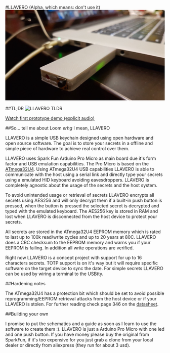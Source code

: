 #LLAVERO (Alpha, which means: don't use it)
![LLAVERO v0](https://github.com/piluex/llavero/blob/master/prototype_pictures/connected_crop.jpg?raw=true)

##TL;DR
![LLAVERO TLDR](https://cdn.rawgit.com/piluex/llavero/master/README.TLDR.svg)

[Watch first prototype demo (explicit audio)](https://youtu.be/FhvdqgQPzHE)

##So... tell me about Loom *erhg* I mean, LLAVERO

LLAVERO is a simple USB keychain designed using open hardware and open source software. The goal is to store your secrets in a offline and simple piece of hardware to achieve real control over them. 

LLAVERO uses Spark Fun Arduino Pro Micro as main board due it's form factor and USB emulation capabilities. The Pro Micro is based on the [ATmega32U4](http://www.atmel.com/devices/atmega32u4.aspx). Using ATmega32U4 USB capabilities LLAVERO is able to communicate with the host using a serial link and directly type your secrets using a emulated HID keyboard avoiding eavesdroppers. LLAVERO is completely agnostic about the usage of the secrets and the host system.

To avoid unintended usage or retrieval of secrets LLAVERO encrypts all secrets using AES256 and will only decrypt them if a built-in push button is pressed, when the button is pressed the selected secret is decrypted and typed with the emulated keyboard. The AES256 key is stored in RAM and lost when LLAVERO is disconnected from the host device to protect your secrets.

All secrets are stored in the ATmega32U4 EEPROM memory which is rated to last up to 100k read/write cycles and up to 20 years at 80C. LLAVERO does a CRC checksum to the EEPROM memory and warns you if your EEPROM is failing. In addition all write operations are verified. 

Right now LLAVERO is a concept project with support for up to 16 characters secrets. TOTP support is on it's way but it will require specific software on the target device to sync the date. For simple secrets LLAVERO can be used by wiring a terminal to the USBtty. 

##Hardening notes

The ATmega32U4 has a protection bit which should be set to avoid possible reprogramming/EEPROM retrieval attacks from the host device or if your LLAVERO is stolen. For further reading check page 346 on the [datasheet](http://cdn.sparkfun.com/datasheets/Dev/Arduino/Boards/ATMega32U4.pdf).

##Building your own

I promise to put the schematics and a guide as soon as I learn to use the software to create them :). LLAVERO is just a Arduino Pro Micro with one led and one push button. If you have money please buy the original from SparkFun, if it's too expensive for you just grab a clone from your local dealer or directly from aliexpress (they run for about 3 usd).	
